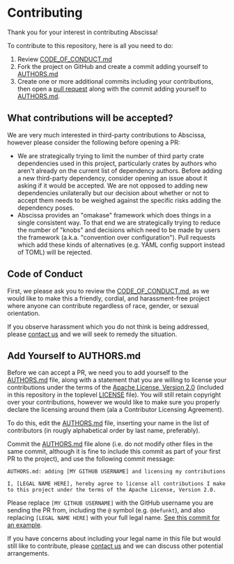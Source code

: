 # Contributing

Thank you for your interest in contributing Abscissa!

To contribute to this repository, here is all you need to do:

1. Review [CODE_OF_CONDUCT.md]
2. Fork the project on GitHub and create a commit adding yourself to [AUTHORS.md]
3. Create one or more additional commits including your contributions, then open
   a [pull request] along with the commit adding yourself to [AUTHORS.md].

## What contributions will be accepted?

We are very much interested in third-party contributions to Abscissa,
however please consider the following before opening a PR:

- We are strategically trying to limit the number of third party crate
  dependencies used in this project, particularly crates by authors who
  aren't already on the current list of dependency authors. Before adding
  a new third-party dependency, consider opening an issue about it asking
  if it would be accepted. We are not opposed to adding new dependencies
  unilaterally but our decision about whether or not to accept them needs
  to be weighed against the specific risks adding the dependency poses.
- Abscissa provides an "omakase" framework which does things in a single
  consistent way. To that end we are strategically trying to reduce the
  number of "knobs" and decisions which need to be made by users the framework
  (a.k.a. "convention over configuration"). Pull requests which add these kinds
  of alternatives (e.g. YAML config support instead of TOML) will be rejected.

## Code of Conduct

First, we please ask you to review the [CODE_OF_CONDUCT.md], as we would like to
make this a friendly, cordial, and harassment-free project where anyone can
contribute regardless of race, gender, or sexual orientation.

If you observe harassment which you do not think is being addressed, please
[contact us] and we will seek to remedy the situation.

## Add Yourself to AUTHORS.md

Before we can accept a PR, we need you to add yourself to the [AUTHORS.md] file,
along with a statement that you are willing to license your contributions under
the terms of the [Apache License, Version 2.0] (included in this repository in
the toplevel [LICENSE] file). You will still retain copyright over your
contributions, however we would like to make sure you properly declare the
licensing around them (ala a Contributor Licensing Agreement).

To do this, edit the [AUTHORS.md] file, inserting your name in the list of
contributors (in rougly alphabetical order by last name, preferably).

Commit the [AUTHORS.md] file alone (i.e. do not modify other files in the same
commit, although it is fine to include this commit as part of your first PR to
the project), and use the following commit message:

```
AUTHORS.md: adding [MY GITHUB USERNAME] and licensing my contributions

I, [LEGAL NAME HERE], hereby agree to license all contributions I make
to this project under the terms of the Apache License, Version 2.0.
```

Please replace `[MY GITHUB USERNAME]` with the GitHub username you are sending
the PR from, including the `@` symbol (e.g. `@defunkt`), and also replacing
`[LEGAL NAME HERE]` with your full legal name.
[See this commit for an example](https://github.com/iqlusioninc/crates/commit/3f5e3d53c6960bd41e8b3832cea04ab47dae3cb9).

If you have concerns about including your legal name in this file but would
still like to contribute, please [contact us] and we can discuss other potential
arrangements.

[CODE_OF_CONDUCT.md]: https://github.com/iqlusioninc/abscissa/blob/develop/CODE_OF_CONDUCT.md
[AUTHORS.md]: https://github.com/iqlusioninc/abscissa/blob/develop/AUTHORS.md
[pull request]: https://help.github.com/articles/about-pull-requests/
[contact us]: mailto:oss@iqlusion.io
[Apache License, Version 2.0]: https://www.apache.org/licenses/LICENSE-2.0
[LICENSE]: https://github.com/iqlusioninc/abscissa/blob/develop/LICENSE
